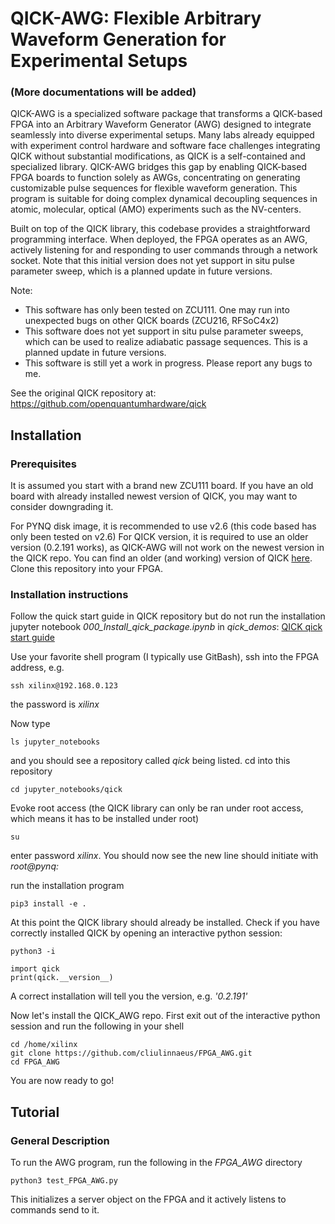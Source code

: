 # QICK-AWG: Flexible Arbitrary Waveform Generation for Experimental Setups
### (More documentations will be added)
QICK-AWG is a specialized software package that transforms a QICK-based FPGA into an Arbitrary Waveform Generator (AWG) designed to integrate seamlessly into diverse experimental setups. Many labs already equipped with experiment control hardware and software face challenges integrating QICK without substantial modifications, as QICK is a self-contained and specialized library. QICK-AWG bridges this gap by enabling QICK-based FPGA boards to function solely as AWGs, concentrating on generating customizable pulse sequences for flexible waveform generation. This program is suitable for doing complex dynamical decoupling sequences in atomic, molecular, optical (AMO) experiments such as the NV-centers. 

Built on top of the QICK library, this codebase provides a straightforward programming interface. When deployed, the FPGA operates as an AWG, actively listening for and responding to user commands through a network socket. Note that this initial version does not yet support in situ pulse parameter sweep, which is a planned update in future versions.

Note: 
- This software has only been tested on ZCU111. One may run into unexpected bugs on other QICK boards (ZCU216, RFSoC4x2)
- This software does not yet support in situ pulse parameter sweeps, which can be used to realize adiabatic passage sequences. This is a planned update in future versions.
- This software is still yet a work in progress. Please report any bugs to me. 

See the original QICK repository at: https://github.com/openquantumhardware/qick

## Installation

### Prerequisites
It is assumed you start with a brand new ZCU111 board. If you have an old board with already installed newest version of QICK, you may want to consider downgrading it. 

For PYNQ disk image, it is recommended to use v2.6 (this code based has only been tested on v2.6)
For QICK version, it is required to use an older version (0.2.191 works), as QICK-AWG will not work on the newest version in the QICK repo. You can find an older (and working) version of QICK [here](https://github.com/yao-lab-harvard/qick). Clone this repository into your FPGA. 

### Installation instructions
Follow the quick start guide in QICK repository but do not run the installation jupyter notebook _000_Install_qick_package.ipynb_ in _qick_demos_: [QICK qick start guide](https://github.com/openquantumhardware/qick/tree/main/quick_start)

Use your favorite shell program (I typically use GitBash), ssh into the FPGA address, e.g.
```
ssh xilinx@192.168.0.123
```
the password is _xilinx_ 

Now type 
```
ls jupyter_notebooks
```
and you should see a repository called _qick_ being listed. cd into this repository
```
cd jupyter_notebooks/qick
```
Evoke root access (the QICK library can only be ran under root access, which means it has to be installed under root)
```
su
```
enter password _xilinx_. You should now see the new line should initiate with _root@pynq:_

run the installation program
```
pip3 install -e .
```
At this point the QICK library should already be installed. Check if you have correctly installed QICK by opening an interactive python session:
```
python3 -i
```
```
import qick
print(qick.__version__)
```
A correct installation will tell you the version, e.g. _'0.2.191'_

Now let's install the QICK_AWG repo.
First exit out of the interactive python session and run the following in your shell
```
cd /home/xilinx
git clone https://github.com/cliulinnaeus/FPGA_AWG.git
cd FPGA_AWG
```
You are now ready to go! 


## Tutorial

### General Description
To run the AWG program, run the following in the _FPGA_AWG_ directory
```
python3 test_FPGA_AWG.py
```
This initializes a server object on the FPGA and it actively listens to commands send to it.



